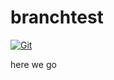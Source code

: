 # branchtest

[![Git](https://app.soluble.cloud/api/v1/public/badges/ba3e2238-7e68-4a94-a4a1-d2915e62d8d1.svg?orgId=451115019187)](https://app.soluble.cloud/repos/details/github.com/michaelneale/branchtest?orgId=451115019187)  

here we go

